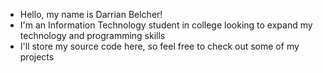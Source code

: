 - Hello, my name is Darrian Belcher!
- I'm an Information Technology student in college looking to expand my technology and programming skills 
- I'll store my source code here, so feel free to check out some of my projects


<!---
DarrianBelcher/DarrianBelcher is a ✨ special ✨ repository because its `README.md` (this file) appears on your GitHub profile.
You can click the Preview link to take a look at your changes.
--->
